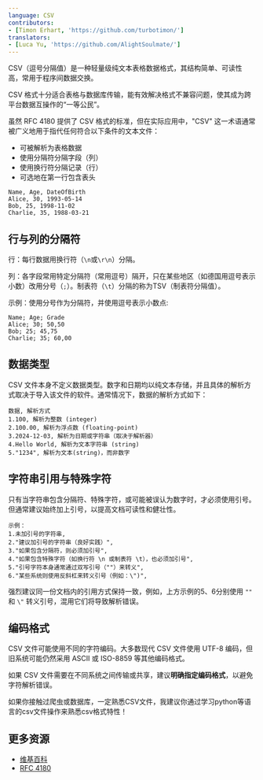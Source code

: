 ```yaml
---
language: CSV
contributors:
- [Timon Erhart, 'https://github.com/turbotimon/']
translators:
- [Luca Yu, 'https://github.com/AlightSoulmate/']
---
```


CSV（逗号分隔值）是一种轻量级纯文本表格数据格式，其结构简单、可读性高，常用于程序间数据交换。

CSV 格式十分适合表格与数据库传输，能有效解决格式不兼容问题，使其成为跨平台数据互操作的“一等公民”。

虽然 RFC 4180 提供了 CSV 格式的标准，但在实际应用中，"CSV" 这一术语通常被广义地用于指代任何符合以下条件的文本文件：

- 可被解析为表格数据
- 使用分隔符分隔字段（列）
- 使用换行符分隔记录（行）
- 可选地在第一行包含表头

```csv
Name, Age, DateOfBirth
Alice, 30, 1993-05-14
Bob, 25, 1998-11-02
Charlie, 35, 1988-03-21
```

## 行与列的分隔符

行：每行数据用换行符（`\n`或`\r\n`）分隔。

列：各字段常用特定分隔符（常用逗号）隔开，只在某些地区（如德国用逗号表示小数）改用分号（`;`）。制表符（`\t`）分隔的称为TSV（制表符分隔值）。

示例：使用分号作为分隔符，并使用逗号表示小数点:

```csv
Name; Age; Grade
Alice; 30; 50,50
Bob; 25; 45,75
Charlie; 35; 60,00
```

## 数据类型

CSV 文件本身不定义数据类型。数字和日期均以纯文本存储，并且具体的解析方式取决于导入该文件的软件。通常情况下，数据的解析方式如下：

```csv
数据, 解析方式
1.100, 解析为整数 (integer)
2.100.00, 解析为浮点数 (floating-point)
3.2024-12-03, 解析为日期或字符串（取决于解析器）
4.Hello World, 解析为文本字符串 (string)
5."1234", 解析为文本(string)，而非数字
```

## 字符串引用与特殊字符

只有当字符串包含分隔符、特殊字符，或可能被误认为数字时，才必须使用引号。但通常建议始终加上引号，以提高文档可读性和健壮性。

```csv
示例：
1.未加引号的字符串, 
2."建议加引号的字符串（良好实践）",
3."如果包含分隔符，则必须加引号",
4."如果包含特殊字符（如换行符 \n 或制表符 \t），也必须加引号", 
5."引号字符本身通常通过双写引号（""）来转义",  
6."某些系统则使用反斜杠来转义引号（例如：\")",  
```

强烈建议同一份文档内的引用方式保持一致，例如，上方示例的5、6分别使用 `""` 和 `\"` 转义引号，混用它们将导致解析错误。

## 编码格式

CSV 文件可能使用不同的字符编码。大多数现代 CSV 文件使用 UTF-8 编码，但旧系统可能仍然采用 ASCII 或 ISO-8859 等其他编码格式。

如果 CSV 文件需要在不同系统之间传输或共享，建议**明确指定编码格式**，以避免字符解析错误。

如果你接触过爬虫或数据库，一定熟悉CSV文件，我建议你通过学习python等语言的csv文件操作来熟悉csv格式特性！

## 更多资源

+ [维基百科](https://en.wikipedia.org/wiki/Comma-separated_values)
+ [RFC 4180](https://datatracker.ietf.org/doc/html/rfc4180)